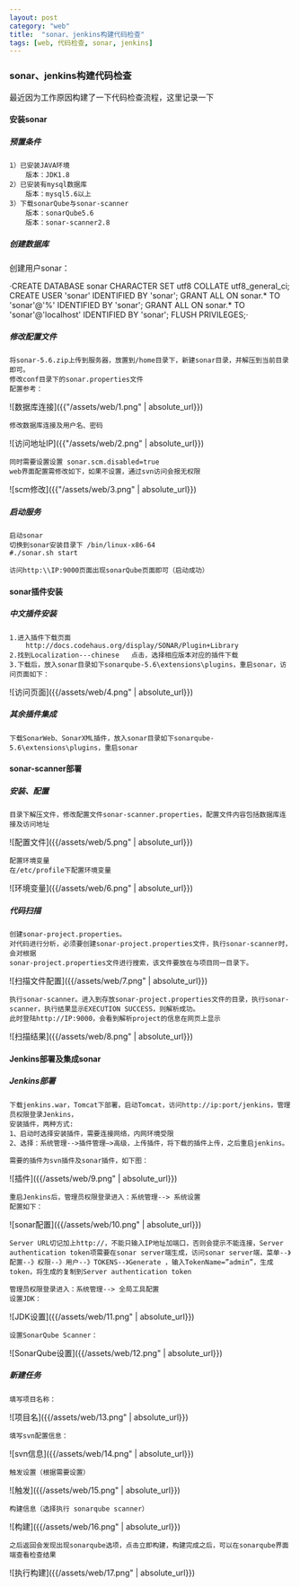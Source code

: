 ```yaml
---
layout: post
category: "web"
title:  "sonar、jenkins构建代码检查"
tags: [web, 代码检查, sonar, jenkins]
---
```


### sonar、jenkins构建代码检查

最近因为工作原因构建了一下代码检查流程，这里记录一下

#### 安装sonar  
##### 预置条件  
	1）已安装JAVA环境
		版本：JDK1.8
	2）已安装有mysql数据库
		版本：mysql5.6以上
	3）下载sonarQube与sonar-scanner
		版本：sonarQube5.6
		版本：sonar-scanner2.8

##### 创建数据库  
创建用户sonar：  

·CREATE DATABASE sonar CHARACTER SET utf8 COLLATE utf8_general_ci;
	CREATE USER 'sonar' IDENTIFIED BY 'sonar';
	GRANT ALL ON sonar.* TO 'sonar'@'%' IDENTIFIED BY 'sonar';
	GRANT ALL ON sonar.* TO 'sonar'@'localhost' IDENTIFIED BY 'sonar';
	FLUSH PRIVILEGES;·

##### 修改配置文件
	将sonar-5.6.zip上传到服务器，放置到/home目录下，新建sonar目录，并解压到当前目录即可。
	修改conf目录下的sonar.properties文件
	配置参考：  

![数据库连接]({{"/assets/web/1.png" | absolute_url}})

	修改数据库连接及用户名、密码

![访问地址IP]({{"/assets/web/2.png" | absolute_url}})

	同时需要设置设置 sonar.scm.disabled=true
	web界面配置需修改如下，如果不设置，通过svn访问会报无权限  

![scm修改]({{"/assets/web/3.png" | absolute_url}})

##### 启动服务
	启动sonar
	切换到sonar安装目录下 /bin/linux-x86-64
	#./sonar.sh start

	访问http:\\IP:9000页面出现sonarQube页面即可（启动成功）

#### sonar插件安装
##### 中文插件安装
	1.进入插件下载页面
		http://docs.codehaus.org/display/SONAR/Plugin+Library
	2.找到Localization---chinese   点击，选择相应版本对应的插件下载
	3.下载后，放入sonar目录如下sonarqube-5.6\extensions\plugins，重启sonar，访问页面如下：

![访问页面]({{/assets/web/4.png" | absolute_url}})

##### 其余插件集成
	下载SonarWeb、SonarXML插件，放入sonar目录如下sonarqube-5.6\extensions\plugins，重启sonar

#### sonar-scanner部署
##### 安装、配置
	目录下解压文件，修改配置文件sonar-scanner.properties，配置文件内容包括数据库连接及访问地址

![配置文件]({{/assets/web/5.png" | absolute_url}})

	配置环境变量
	在/etc/profile下配置环境变量

![环境变量]({{/assets/web/6.png" | absolute_url}})

##### 代码扫描
	创建sonar-project.properties。
	对代码进行分析，必须要创建sonar-project.properties文件，执行sonar-scanner时，会对根据
	sonar-project.properties文件进行搜索，该文件要放在与项目同一目录下。

![扫描文件配置]({{/assets/web/7.png" | absolute_url}})

	执行sonar-scanner。进入到存放sonar-project.properties文件的目录，执行sonar-scanner，执行结果显示EXECUTION SUCCESS，则解析成功。
	此时登陆http://IP:9000，会看到解析project的信息在网页上显示

![扫描结果]({{/assets/web/8.png" | absolute_url}})

#### Jenkins部署及集成sonar
##### Jenkins部署
	下载jenkins.war，Tomcat下部署，启动Tomcat，访问http://ip:port/jenkins，管理员权限登录Jenkins，
	安装插件，两种方式:
	1、启动时选择安装插件，需要连接网络，内网环境受限
	2、选择：系统管理-->插件管理—>高级，上传插件，将下载的插件上传，之后重启jenkins。

	需要的插件为svn插件及sonar插件，如下图：

![插件]({{/assets/web/9.png" | absolute_url}})

	重启Jenkins后，管理员权限登录进入：系统管理--> 系统设置 
	配置如下：

![sonar配置]({{/assets/web/10.png" | absolute_url}})

	Server URL切记加上http://，不能只输入IP地址加端口，否则会提示不能连接，Server authentication token项需要在sonar server端生成，访问sonar server端，菜单--》配置--》权限--》用户--》TOKENS--》Generate ，输入TokenName=”admin”，生成token，将生成的复制到Server authentication token

	管理员权限登录进入：系统管理--> 全局工具配置
	设置JDK：

![JDK设置]({{/assets/web/11.png" | absolute_url}})

	设置SonarQube Scanner：

![SonarQube设置]({{/assets/web/12.png" | absolute_url}})

##### 新建任务
	填写项目名称：

![项目名]({{/assets/web/13.png" | absolute_url}})

	填写svn配置信息：

![svn信息]({{/assets/web/14.png" | absolute_url}})

	触发设置（根据需要设置）

![触发]({{/assets/web/15.png" | absolute_url}})

	构建信息（选择执行 sonarqube scanner）

![构建]({{/assets/web/16.png" | absolute_url}})

	之后返回会发现出现sonarqube选项，点击立即构建，构建完成之后，可以在sonarqube界面端查看检查结果
	
![执行构建]({{/assets/web/17.png" | absolute_url}})






